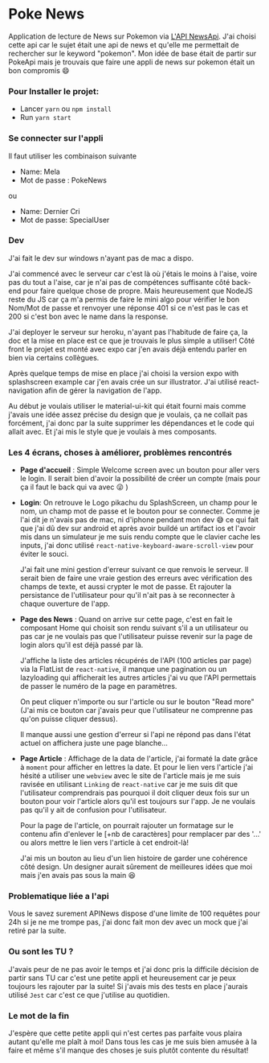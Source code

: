 # Poke News #
Application de lecture de News sur Pokemon via [L'API NewsApi](https://newsapi.org/). 
J'ai choisi cette api car le sujet était une api de news et qu'elle me permettait de rechercher sur le keyword 
"pokemon". Mon idée de base était de partir sur PokeApi mais je trouvais que faire une appli de news sur pokemon était 
un bon compromis 😄

### Pour Installer le projet: 
- Lancer `yarn` ou `npm install`
- Run `yarn start`

### Se connecter sur l'appli
Il faut utiliser les combinaison suivante 
- Name: Mela 
- Mot de passe : PokeNews

ou

- Name: Dernier Cri
- Mot de passe: SpecialUser

### Dev
J'ai fait le dev sur windows n'ayant pas de mac a dispo.

J'ai commencé avec le serveur car c'est là où j'étais le moins à l'aise, voire pas du tout a l'aise, car je n'ai pas
de compétences suffisante côté back-end pour faire quelque chose de propre. 
Mais heureusement que NodeJS reste du JS car ça m'a permis de faire le mini algo pour vérifier le bon Nom/Mot de passe
et renvoyer une réponse 401 si ce n'est pas le cas et 200 si c'est bon avec le name dans la response.

J'ai deployer le serveur sur heroku, n'ayant pas l'habitude de faire ça, la doc et la mise en place est ce que je trouvais le plus simple a utiliser!
Côté front le projet est monté avec expo car j'en avais déjà entendu parler en bien via certains collègues.

Après quelque temps de mise en place j'ai choisi la version expo with splashscreen example car j'en avais crée un sur
illustrator.
J'ai utilisé react-navigation afin de gérer la navigation de l'app. 

Au début je voulais utiliser le material-ui-kit qui était fourni mais comme j'avais une idée assez précise du design 
que je voulais, ça ne collait pas forcément, j'ai donc par la suite supprimer les dépendances et le code qui allait
avec. Et j'ai mis le style que je voulais à mes composants.


### Les 4 écrans, choses à améliorer, problèmes rencontrés
- **Page d'accueil** : Simple Welcome screen avec un bouton pour aller vers le login. Il serait bien d'avoir la 
    possibilité de créer un compte (mais pour ça il faut le back qui va avec 😜 )
  
  
- **Login**: On retrouve le Logo pikachu du SplashScreen, un champ pour le nom, un champ mot de passe
    et le bouton pour se connecter. Comme je l'ai dit je n'avais pas de mac, ni d'iphone pendant mon dev 😅
    ce qui fait que j'ai dû dev sur android et après avoir buildé un artifact ios et l'avoir mis dans un simulateur je me 
    suis rendu compte que le clavier cache les inputs, j'ai donc utilisé `react-native-keyboard-aware-scroll-view` 
    pour éviter le souci. 
  
    J'ai fait une mini gestion d'erreur suivant ce que renvois le serveur. Il serait bien de faire
    une vraie gestion des erreurs avec vérification des champs de texte, et aussi crypter le mot de passe. Et rajouter
    la persistance de l'utilisateur pour qu'il n'ait pas à se reconnecter à chaque ouverture de l'app.
  

- **Page des News** : Quand on arrive sur cette page, c'est en fait le composant Home qui choisit son rendu suivant s'il a
    un utilisateur ou pas car je ne voulais pas que l'utilisateur puisse revenir sur la page de login alors qu'il est 
    déjà passé par là.
  
    J'affiche la liste des articles récupérés de l'API (100 articles par page) via la FlatList de `react-native`,
    il manque une pagination ou un lazyloading qui afficherait les autres articles j'ai vu que l'API permettais
    de passer le numéro de la page en paramètres.
  
    On peut cliquer n'importe ou sur l'article ou sur le bouton "Read more" (J'ai mis ce bouton car j'avais peur que
    l'utilisateur ne comprenne pas qu'on puisse cliquer dessus).
    
    Il manque aussi une gestion d'erreur si l'api ne répond pas dans l'état actuel on affichera juste une page blanche...
  

- **Page Article** : Affichage de la data de l'article, j'ai formaté la date grâce à `moment` pour afficher en lettres
    la date. Et pour le lien vers l'article j'ai hésité a utiliser une `webview` avec le site de l'article mais
    je me suis ravisée en utilisant `Linking` de `react-native` car je me suis dit que l'utilisateur comprendrais pas
    pourquoi il doit cliquer deux fois sur un bouton pour voir l'article alors qu'il est toujours sur l'app. 
    Je ne voulais pas qu'il y ait de confusion pour l'utilisateur. 
  
    Pour la page de l'article, on pourrait rajouter un formatage sur le contenu afin d'enlever le [+nb de caractères]
    pour remplacer par des '...' ou alors mettre le lien vers l'article à cet endroit-là! 
    
    J'ai mis un bouton au lieu d'un lien histoire de garder une cohérence côté design. Un designer aurait sûrement de meilleures idées
    que moi mais j'en avais pas sous la main 😆

### Problematique liée a l'api
Vous le savez surement APINews dispose d'une limite de 100 requêtes pour 24h si je ne me trompe pas, j'ai donc fait
mon dev avec un mock que j'ai retiré par la suite.  

### Ou sont les TU ?
J'avais peur de ne pas avoir le temps et j'ai donc pris la difficile décision de partir sans TU car c'est une petite
appli et heureusement car je peux toujours les rajouter par la suite! Si j'avais mis des tests en place j'aurais
utilisé `Jest` car c'est ce que j'utilise au quotidien.  

### Le mot de la fin
J'espère que cette petite appli qui n'est certes pas parfaite vous plaira autant qu'elle me plaît à moi! 
Dans tous les cas je me suis bien amusée à la faire et même s'il manque des choses je suis plutôt contente du résultat!

